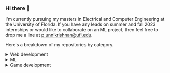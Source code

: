### Hi there 👋

<!--
**poverty149/poverty149** is a ✨ _special_ ✨ repository because its `README.md` (this file) appears on your GitHub profile.

Here are some ideas to get you started:

- 🔭 I’m currently working on ...
- 🌱 I’m currently learning ...
- 👯 I’m looking to collaborate on ...
- 🤔 I’m looking for help with ...
- 💬 Ask me about ...
- 📫 How to reach me: ...
- 😄 Pronouns: ...
- ⚡ Fun fact: ...
-->
I'm currently pursuing my masters in Electrical and Computer Engineering at the University of Florida. If you have any leads on summer and fall 2023 internships or would like to collaborate on an ML project, then feel free to drop me a line at p.unnikrishnan@ufl.edu.

Here's a breakdown of my repositories by category.

<details>
<summary>Web development</summary>

- <a href="https://github.com/poverty149/CV-generator">CV-generator </a> 

- <a href="https://github.com/poverty149/Library">Library </a> 

- <a href="https://github.com/poverty149/Restaurant">Restaurant </a> 

- <a href="https://github.com/poverty149/Quit-That-Vice">Quit-That-Vice </a> 

- <a href="https://github.com/poverty149/Battleship">Battleship </a> 

- <a href="https://github.com/poverty149/Piano-Tiles">Piano-Tiles </a>
</details>
<details>
<summary> ML</summary>

- <a href="https://github.com/poverty149/Fashion-MNIST">Fashion-MNIST </a> 

- <a href="https://github.com/poverty149/Speech-Emotion-Recognition">Speech-Emotion-Recognition</a> 

- <a href="https://github.com/poverty149/Web-Scraping-Reviews-from-Goodreads">Web-Scraping-Reviews-from-Goodreads </a> 

- <a href="https://github.com/poverty149/Breast-Cancer-Detection ">Breast-Cancer-Detection  </a> 

- <a href="https://github.com/poverty149/Movie-Recommender ">Movie-Recommender  </a> 
</details>
<details >
<summary> Game development</summary>

- <a href="https://github.com/poverty149/FMR_Final_project ">FMR_Final_project  </a> 

- <a href="https://github.com/poverty149/Battleship ">Battleship  </a> 

- <a href="https://github.com/poverty149/TIC-TAC-TOE ">TIC-TAC-TOE </a> 

</details>



